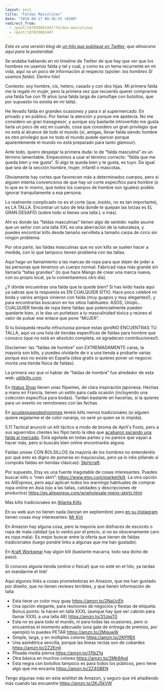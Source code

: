 ```yaml
---
layout: post
title: "Faldas Masculinas"
date: "2019-08-17 09:38:25 +0200"
redirect_from:
  - /post/187029882487/faldas-masculinas
  - /post/187029882487
---
```


_Esta es una versión blog de [un hilo que publiqué en Twitter](https://twitter.com/bomberstudios/status/1158293594907844608), que almaceno aquí para la posteridad._

Se andaba hablando en mi timeline de Twitter de que hay que ver que los hombres no usamos falda y tal y cual, y como es un tema recurrente en mi vida, aquí va un poco de información al respecto (spoiler: _los hombres SI usamos falda_). Dentro hilo!

Contexto: soy hombre, cis, hetero, casado y con dos hijas. Mi primera falda me la regaló mi mujer, pero la primera vez que recuerdo querer comprarme una falda fue con 19 años (una falda larga de camuflaje con bolsillos, que por supuesto no existía en mi talla).

He llevado falda en grandes ocasiones y para ir al supermercado. En privado y en público. Por llamar la atención y porque me apetecía. No me considero un gran transgresor, y aunque soy bastante introvertido me gusta liarla un poco de vez en cuando, cosa que considero un gran privilegio que no está al alcance de todo el mundo (si, amigas, llevar falda siendo hombre es otro privilegio que no todo el mundo puede ejercer porque aparentemente el mundo no está preparado para tanto glamour).

Ante todo, quiero despejar la primera duda: lo de “falda masculina” es un término lamentable. Empecemos a usar el término correcto: “falda que me queda bien y me gusta”. Si algo te queda bien y te gusta, es tuyo. Da igual que sea de la sección hombre, mujer, infantil o mascotas.

Obviamente hay cortes que favorecen más a determinados cuerpos, pero si alguien intenta convenceros de que hay un corte específico para hombre (o lo que es lo mismo, que todos los cuerpos de hombre son iguales) podéis ignorar tranquilamente a esa persona.

Lo realmente complicado no es el corte (que, insisto, no es tan importante), es LA TALLA. Encontrar un tubo de tela donde te quepan las lorzas es EL GRAN DESAFÍO (sobre todo si tienes una talla L o más).

Ahí es donde las “faldas masculinas” tienen algo de sentido: nadie asume que un señor con una talla XXL es una aberración de la naturaleza, y puedes encontrar kilts desde tamaño servilleta a tamaño carpa de circo sin ningún problema.

Por otra parte, las faldas masculinas que no son kilts se suelen hacer a medida, con lo que tampoco tienen problema con las tallas.

Aquí hago un llamamiento a las marcas de ropa para que dejen de joder a las personas que tenemos un cuerpo normal. Fabricad ropa más grande sin llamarla “tallas grandes” (lo que hace Mango de crear una marca nueva, con su propio local, ya lo comentaremos otro día).

¿Y dónde encuentras una falda que te quede bien? Si has leído hasta aquí ya sabras que la respuesta es EN CUALQUIER SITIO. Hace poco celebré mi boda y varios amigos vinieron con falda (muy guapos y muy elegantes!), y para encontrarlas buscaron en los sitios habituales: ASOS, Uniqlo… CUALQUIER tienda de ropa tiene faldas que potencialmente pueden quedarte bien, si le das un puñetazo a tu masculinidad tóxica y reúnes el valor de pulsar ese enlace que pone “MUJER”.

Si tu búsqueda resulta infructuosa porque estas gordNO ENCUENTRAS TU TALLA, aquí va una lista de tiendas específicas de faldas para hombre que conozco (que no está en absoluto completa, se agradecen contribuciones!).

Disclaimer: las “faldas de hombre” son EXTREMADAMENTE caras, la mayoría son kilts, y puedes olvidarte de ir a una tienda a probarte varias porque eso no existe en España (idea gratis si quieres poner un negocio: monta una tienda física de faldas).

La primera vez que oí hablar de “faldas de hombre” fue alrededor de esta web: [utilikilts.com](https://www.utilikilts.com).

En [Hiatus Shop](https://www.hiatus-shop.com) tienen unas flipantes, de clara inspiración japonesa. Hechas a mano en Francia, tienen un estilo para cada ocasión (incluyendo una colección específica para bodas). Tardan bastante en hacerlas, si la quieres para un evento no remolonees con las fechas.

En [souslesjupesdeshommes](https://www.souslesjupesdeshommes.fr) tenéis kilts menos tradicionales (si alguien quiere regalarme el de color naranja, no seré yo quien se lo impida).

5.11 Tactical anunció un kilt táctico a modo de broma de April's Fools, pero a sus aguerridos clientes les flipó tanto la idea que [acabaron sacando una falda al mercado](https://www.511tactical.com/what-is-a-tactical-kilt). Está agotada en todas partes y no parece que vayan a hacer más, pero si buscáis bien online encontraréis alguna.

Faldas unisex CON BOLSILLOS (la mayoría de los hombres no entenderéis por qué esto es digno de ponerse en mayúsculas, pero ya lo iréis pillando si compráis faldas en tiendas clásicas): [Skirtcraft](https://www.skirtcraft.com/).

Por supuesto, Etsy es una fuente inagotable de cosas interesantes. Puedes buscar kilts o “men skirt”: https://www.etsy.com/market/kilt. La otra opción es AliExpress, pero aquí aplican todos los warnings habituales de comprar ropa online en Asia (ojo a las tallas, calidades y descripciones de productos) https://es.aliexpress.com/w/wholesale-mens-skirts.html

Más kilts tradicionales en [Atlanta Kilts](https://www.atlantakilts.com)

En su web aun no tienen nada (lanzan en septiembre) pero [en su Instagram](https://www.instagram.com/mrkirt.eu/) tienen cosas muy interesantes: [Mr Kirt](https://mrkirt.eu/)

En Amazon hay alguna cosa, pero la mayoría son disfraces de escocés o ropa de mala calidad (ya lo veréis por el precio, si no es obscenamente caro es ropa mala). Es mejor buscar entre la oferta que tienen de faldas tradicionales (luego pondré links a algunas que me han gustado).

En [Kraft Workwear](https://www.kraftworkwear.com) hay algún kilt (bastante macarra, todo sea dicho de paso).

Si conoces alguna tienda (online o física!) que no esté en el hilo, ya tardas en mandarme el link!

Aquí algunos links a cosas prometedoras en Amazon, que me han gustado por diseño, que no tienen reviews terribles, y que tienen información de talla:

- Esta tiene un color muy guay <https://amzn.to/2NaUcEh>
- Una opción elegante, para reuniones de negocios y fiestas de etiqueta. Bonus points: la hacen en talla XXXL (aunque hay que ser cabrón para llamar XXXL a una talla 48) <https://amzn.to/31JqsT0>
- Esta no es para todo el mundo, ni para todas las ocasiones, pero si encuentras el momento adecuado (una gala de entrega de premios, por ejemplo) lo puedes PETAR <https://amzn.to/2Mguw9r>
- Simple, larga, y en múltiples colores <https://amzn.to/2KPlfBX>
- Una asimétrica sencilla, porque las lineas rectas son de cobardes <https://amzn.to/2Z2Emlj>
- Plisada media pierna <https://amzn.to/31Ib21g>
- Otra básica en muchos colores <https://amzn.to/2Mk9Ayd>
- Esta negra con bolsillos tampoco es para todos los públicos, pero tiene algo que me encanta <https://amzn.to/2Z4GBEN>

Tengo algunas más en esta wishlist de Amazon, y seguro que iré añadiendo más cuando las encuentre <https://amzn.to/2KJ5kVW>
